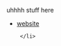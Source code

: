 uhhhh stuff here
 <p>
    <ul> 
     <li> 
       <a href="https://fruitybebop.github.io/">website</a>
                               
     </li>
  </ul>
</p>
